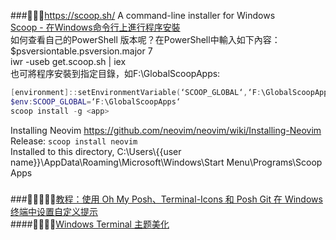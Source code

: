 ###💚💚💚https://scoop.sh/  A command-line installer for Windows  
[Scoop - 在Windows命令行上進行程序安裝](https://www.itread01.com/content/1548703359.html)  
如何查看自己的PowerShell 版本呢？在PowerShell中輸入如下內容：$psversiontable.psversion.major 7  
iwr -useb get.scoop.sh | iex  
也可將程序安裝到指定目錄，如F:\GlobalScoopApps:  
```powershell
[environment]::setEnvironmentVariable(‘SCOOP_GLOBAL‘,‘F:\GlobalScoopApps‘,‘Machine‘)  
$env:SCOOP_GLOBAL=‘F:\GlobalScoopApps‘
scoop install -g <app>
```  
Installing Neovim  https://github.com/neovim/neovim/wiki/Installing-Neovim  
Release: ```scoop install neovim```  
Installed to this directory, C:\Users\\{{user name}}\AppData\Roaming\Microsoft\Windows\Start Menu\Programs\Scoop Apps  
###
###🚀🚀🚀🚀🚀[教程：使用 Oh My Posh、Terminal-Icons 和 Posh Git 在 Windows 终端中设置自定义提示](https://docs.microsoft.com/zh-cn/windows/terminal/tutorials/custom-prompt-setup)  
####🚀🚀🚀🚀[Windows Terminal 主题美化](https://zhuanlan.zhihu.com/p/352882990)  
